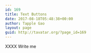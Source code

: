 ```yaml
---
id: 169
title: Text Buttons
date: 2017-08-18T05:48:38+00:00
author: Tapple Gao
layout: page
guid: http://tavatar.org/?page_id=169
---
```

XXXX Write me
